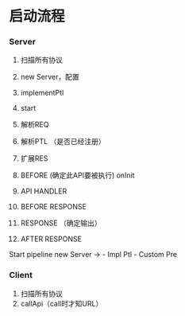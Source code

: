 启动流程
===

### Server

1. 扫描所有协议
1. new Server，配置
1. implementPtl
1. start

1. 解析REQ
1. 解析PTL （是否已经注册）
1. 扩展RES

1. BEFORE (确定此API要被执行) onInit

1. API HANDLER
1. BEFORE RESPONSE
1. RESPONSE （确定输出）
1. AFTER RESPONSE

Start pipeline
new Server ->
    - Impl Ptl
    - Custom Pre

### Client

1. 扫描所有协议
1. callApi（call时才知URL）
